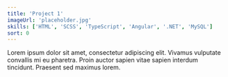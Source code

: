 ```yaml
---
title: 'Project 1'
imageUrl: 'placeholder.jpg'
skills: ['HTML', 'SCSS', 'TypeScript', 'Angular', '.NET', 'MySQL']
sort: 0
---
```


Lorem ipsum dolor sit amet, consectetur adipiscing elit. Vivamus vulputate convallis mi eu pharetra. Proin auctor sapien vitae sapien interdum tincidunt. Praesent sed maximus lorem.
